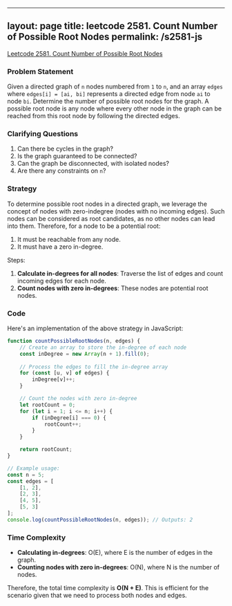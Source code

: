 
---
layout: page
title: leetcode 2581. Count Number of Possible Root Nodes
permalink: /s2581-js
---
[Leetcode 2581. Count Number of Possible Root Nodes](https://algoadvance.github.io/algoadvance/l2581)
### Problem Statement
Given a directed graph of `n` nodes numbered from `1` to `n`, and an array `edges` where `edges[i] = [ai, bi]` represents a directed edge from node `ai` to node `bi`. Determine the number of possible root nodes for the graph. A possible root node is any node where every other node in the graph can be reached from this root node by following the directed edges.

### Clarifying Questions
1. Can there be cycles in the graph?
2. Is the graph guaranteed to be connected?
3. Can the graph be disconnected, with isolated nodes?
4. Are there any constraints on `n`?

### Strategy
To determine possible root nodes in a directed graph, we leverage the concept of nodes with zero-indegree (nodes with no incoming edges). Such nodes can be considered as root candidates, as no other nodes can lead into them. Therefore, for a node to be a potential root:
1. It must be reachable from any node.
2. It must have a zero in-degree.

Steps:
1. **Calculate in-degrees for all nodes**: Traverse the list of edges and count incoming edges for each node.
2. **Count nodes with zero in-degrees**: These nodes are potential root nodes.

### Code
Here's an implementation of the above strategy in JavaScript:

```javascript
function countPossibleRootNodes(n, edges) {
    // Create an array to store the in-degree of each node
    const inDegree = new Array(n + 1).fill(0);
    
    // Process the edges to fill the in-degree array
    for (const [u, v] of edges) {
        inDegree[v]++;
    }

    // Count the nodes with zero in-degree
    let rootCount = 0;
    for (let i = 1; i <= n; i++) {
        if (inDegree[i] === 0) {
            rootCount++;
        }
    }

    return rootCount;
}

// Example usage:
const n = 5;
const edges = [
    [1, 2],
    [2, 3],
    [4, 5],
    [5, 3]
];
console.log(countPossibleRootNodes(n, edges)); // Outputs: 2
```

### Time Complexity
- **Calculating in-degrees**: O(E), where E is the number of edges in the graph.
- **Counting nodes with zero in-degrees**: O(N), where N is the number of nodes.

Therefore, the total time complexity is **O(N + E)**. This is efficient for the scenario given that we need to process both nodes and edges.